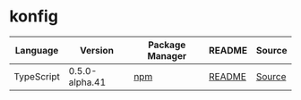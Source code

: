 # konfig

|Language|Version|Package Manager|README|Source|
|-|-|-|-|-|
|TypeScript|0.5.0-alpha.41|[npm](https://www.npmjs.com/package/humanloop/v/0.5.0-alpha.41)|[README](https://github.com/humanloop/humanloop-node/tree/HEAD/typescript#readme)|[Source](https://github.com/humanloop/humanloop-node/tree/HEAD/typescript)|